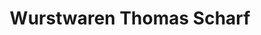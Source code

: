 ---
title: "Wurstwaren Thomas Scharf"
url: /bad-sooden-allendorf/wurstwaren-thomas-scharf/
shop: Metzgerei
---